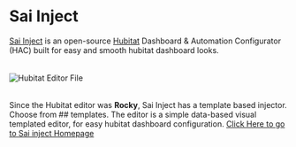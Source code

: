 # Sai Inject
[Sai Inject](saicorporation.w3schools.com/inject/inject.html) is an open-source [Hubitat](https://hubitat.com/) Dashboard & Automation Configurator (HAC) built for easy and smooth hubitat dashboard looks. 
######
![Hubitat Editor File](https://user-images.githubusercontent.com/74317023/152689488-db2e15be-0bdf-4986-b335-2a1a7a902df2.png)
######
Since the Hubitat editor was **Rocky**, Sai Inject has a template based injector. Choose from ## templates. The editor is a simple data-based visual templated editor, for easy hubitat dashboard configuration. [Click Here to go to Sai inject Homepage](saicorporation.w3schools.com/inject/inject.html)

